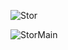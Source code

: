 ![Stor](https://user-images.githubusercontent.com/12767962/122967449-78ab3100-d358-11eb-9590-80fcc9e27ca2.png)

![StorMain](https://user-images.githubusercontent.com/12767962/122967424-71842300-d358-11eb-97f1-0ed70e4b965e.png)
